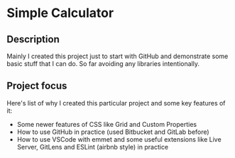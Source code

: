 # Simple Calculator
## Description
Mainly I created this project just to start with GitHub and demonstrate some basic stuff that I can do. So far avoiding any libraries intentionally.

## Project focus
Here's list of why I created this particular project and some key features of it:
* Some newer features of CSS like Grid and Custom Properties
* How to use GitHub in practice (used Bitbucket and GitLab before)
* How to use VSCode with emmet and some useful extensions like Live Server, GitLens and ESLint (airbnb style) in practice
